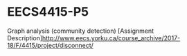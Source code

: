 # EECS4415-P5
Graph analysis (community detection)
[Assignment Description]http://www.eecs.yorku.ca/course_archive/2017-18/F/4415/project/disconnect/
